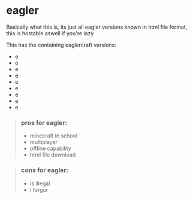 # eagler
Basically what this is, its just all eagler versions known in html file format, this is hostable aswell if you're lazy

This has the containing eaglercraft versions:
- e
- e
- e
- e
- e
- e
- e
- e
- e

> ### pros for eagler:
> - minecraft in school
> - multiplayer
> - offline capability
> - html file download

> ### cons for eagler:
> -  is illegal
> -  i forgor
